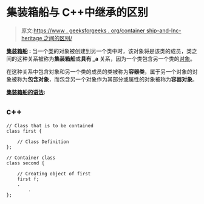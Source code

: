 # 集装箱船与 C++中继承的区别

> 原文:[https://www . geeksforgeeks . org/container ship-and-Inc-heritage 之间的区别/](https://www.geeksforgeeks.org/difference-between-containership-and-inheritance-in-c/)

[**集装箱船**](https://www.geeksforgeeks.org/containership-in-c/) **:** 当一个[类](https://www.geeksforgeeks.org/c-classes-and-objects/)的对象被创建到另一个类中时，该对象将是该类的成员，类之间的这种关系被称为**集装箱船**或**具有 _a** 关系，因为一个类包含另一个类的[对象](https://www.geeksforgeeks.org/c-classes-and-objects/)。

在这种关系中包含对象和另一个类的成员的类被称为**容器类**，属于另一个对象的对象被称为**包含对象**，而包含另一个对象作为其部分或属性的对象被称为**容器对象**。

**<u>集装箱船的语法</u>:**

## c++

```
// Class that is to be contained
class first {

    // Class Definition
};

// Container class
class second {

    // Creating object of first
    first f;
    .
        .
};
```